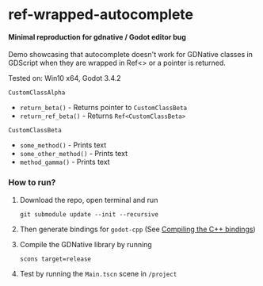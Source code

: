 # ref-wrapped-autocomplete
#### Minimal reproduction for gdnative / Godot editor bug

Demo showcasing that autocomplete doesn't work for GDNative classes in GDScript when they are wrapped in Ref<> or a pointer is returned.

Tested on: Win10 x64, Godot 3.4.2

`CustomClassAlpha`
  - `return_beta()` - Returns pointer to `CustomClassBeta`
  - `return_ref_beta()` - Returns `Ref<CustomClassBeta>`

`CustomClassBeta`
  - `some_method()` - Prints text
  - `some_other_method()` - Prints text
  - `method_gamma()` - Prints text

### How to run?
1. Download the repo, open terminal and run
   
   `git submodule update --init --recursive`

2. Then generate bindings for `godot-cpp` (See [Compiling the C++ bindings](https://docs.godotengine.org/en/stable/tutorials/scripting/gdnative/gdnative_cpp_example.html#building-the-c-bindings))

3. Compile the GDNative library by running
   
   `scons target=release`

4. Test by running the `Main.tscn` scene in `/project`